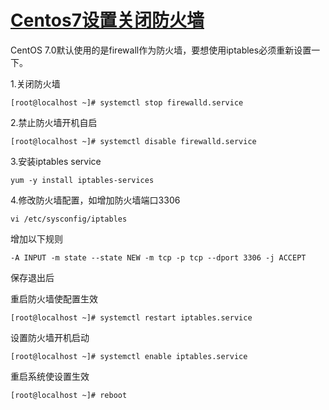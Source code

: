 # [Centos7设置关闭防火墙](https://www.cnblogs.com/hafiz/p/5874117.html)



CentOS 7.0默认使用的是firewall作为防火墙，要想使用iptables必须重新设置一下。

1.关闭防火墙

```
[root@localhost ~]# systemctl stop firewalld.service
```

2.禁止防火墙开机自启

```
[root@localhost ~]# systemctl disable firewalld.service
```

3.安装iptables service

```
yum -y install iptables-services
```

4.修改防火墙配置，如增加防火墙端口3306

```
vi /etc/sysconfig/iptables 
```

增加以下规则

```
-A INPUT -m state --state NEW -m tcp -p tcp --dport 3306 -j ACCEPT
```

保存退出后

重启防火墙使配置生效

```
[root@localhost ~]# systemctl restart iptables.service
```

设置防火墙开机启动

```
[root@localhost ~]# systemctl enable iptables.service
```

重启系统使设置生效

```
[root@localhost ~]# reboot
```